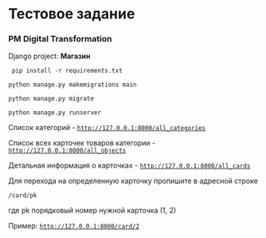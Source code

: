 # Тестовое задание
### PM Digital Transformation

Django project: <b>Магазин</b>

` pip install -r requirements.txt`

`python manage.py makemigrations main`

`python manage.py migrate`

`python manage.py runserver`

Список категорий - <code>http://127.0.0.1:8000/all_categories</code>

Список всех карточек товаров категории - <code>http://127.0.0.1:8000/all_objects</code>

Детальная информация о карточках - <code>http://127.0.0.1:8000/all_cards</code>

Для перехода на определенную карточку пропишите в адресной строке 
```
/card/pk
```
где pk порядковый номер нужной карточка (1, 2)

Пример: <code>http://127.0.0.1:8000/card/2</code>
